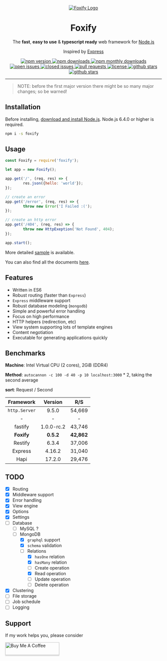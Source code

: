 <div align="center">
	<a href="https://github.com/foxifyjs/foxify">
		<img src="http://res.cloudinary.com/dmny54mk6/image/upload/v1518111172/3ZIcg4.jpg" alt="Foxify Logo" style="max-width: 400px;">
	</a>
	<h1>Foxify</h1>
	<p>The <b>fast</b>, <b>easy to use</b> &amp; <b>typescript ready</b> web framework for <a href="https://nodejs.org" target="_blank">Node.js</a></p>
	<p>Inspired by <a href="https://expressjs.com" target="__blank">Express</a></p>
	<a href="https://www.npmjs.com/package/foxify" target="_blank">
		<img src="https://img.shields.io/npm/v/foxify.svg" alt="npm version">
	</a>
	<a href="https://www.npmjs.com/package/foxify" target="_blank">
		<img src="https://img.shields.io/npm/dt/foxify.svg" alt="npm downloads">
	</a>
	<a href="https://www.npmjs.com/package/foxify" target="_blank">
		<img src="https://img.shields.io/npm/dm/foxify.svg" alt="npm monthly downloads">
	</a>
	<a href="https://github.com/foxifyjs/foxify/issues?q=is%3Aopen+is%3Aissue" target="_blank">
		<img src="https://img.shields.io/github/issues-raw/foxifyjs/foxify.svg" alt="open issues">
	</a>
	<a href="https://github.com/foxifyjs/foxify/issues?q=is%3Aissue+is%3Aclosed" target="_blank">
		<img src="https://img.shields.io/github/issues-closed-raw/foxifyjs/foxify.svg" alt="closed issues">
	</a>
	<a href="https://github.com/foxifyjs/foxify/pulls" target="_blank">
		<img src="https://img.shields.io/badge/PRs-Welcome-brightgreen.svg" alt="pull requests">
	</a>
	<a href="https://github.com/foxifyjs/foxify/blob/master/LICENSE" target="_blank">
		<img src="https://img.shields.io/github/license/foxifyjs/foxify.svg" alt="license">
	</a>
	<a href="https://github.com/foxifyjs/foxify" target="_blank">
		<img src="https://img.shields.io/github/stars/foxifyjs/foxify.svg?style=social&label=Stars" alt="github stars">
	</a>
	<a href="https://github.com/foxifyjs/foxify" target="_blank">
		<img src="https://img.shields.io/github/forks/foxifyjs/foxify.svg?style=social&label=Fork" alt="github stars">
	</a>
	<br>
</div>

- - -

> NOTE: before the first major version there might be so many major changes; so be warned!


## Installation

Before installing, [download and install Node.js](https://nodejs.org/en/download).
Node.js 6.4.0 or higher is required.

```bash
npm i -s foxify
```


## Usage

```javascript
const Foxify = require('foxify');

let app = new Foxify();

app.get('/', (req, res) => {
		res.json({hello: 'world'});
});

// create an error
app.get('/error', (req, res) => {
		throw new Error('I Failed :(');
});

// create an http error
app.get('/404', (req, res) => {
		throw new HttpExeption('Not Found', 404);
});

app.start();
```

More detailed [sample](https://github.com/foxifyjs/foxify/tree/master/sample) is available.

You can also find all the documents [here](https://foxify.js.org/api.html).


## Features

- Written in ES6
- Robust routing (faster than `Express`)
- `Express` middleware support
- Robust database modeling (`mongodb`)
- Simple and powerful error handling
- Focus on high performance
- HTTP helpers (redirection, etc)
- View system supporting lots of template engines
- Content negotiation
- Executable for generating applications quickly


## Benchmarks

**Machine**: Intel Virtual CPU (2 cores), 2GiB (DDR4)

**Method**: `autocannon -c 100 -d 40 -p 10 localhost:3000` * 2, taking the second average

**sort**: Request / Second

| Framework | Version | R/S |
|:---------:|:-------:|:---:|
| `http.Server` | 9.5.0 | 54,669 |
| - | - | - |
| fastify | 1.0.0-rc.2 | 43,746 |
| **Foxify** | **0.5.2** | **42,862** |
| Restify | 6.3.4 | 37,006 |
| Express | 4.16.2 | 31,040 |
| Hapi | 17.2.0 | 29,476 |


## TODO

- [x] Routing
- [x] Middleware support
- [x] Error handling
- [x] View engine
- [x] Options
- [x] Settings
- [ ] Database
	- [ ] MySQL ?
	- [ ] MongoDB
		- [x] `graphql` support
		- [x] `schema` validation
		- [ ] Relations
			- [x] `hasOne` relation
			- [x] `hasMany` relation
			- [ ] Create operation
			- [x] Read operation
			- [ ] Update operation
			- [ ] Delete operation
- [x] Clustering
- [ ] File storage
- [ ] Job schedule
- [ ] Logging

## Support

If my work helps you, please consider

<a href="https://www.buymeacoffee.com/ardalanamini" target="_blank"><img src="https://www.buymeacoffee.com/assets/img/custom_images/orange_img.png" alt="Buy Me A Coffee" style="height: 41px !important;width: 174px !important;box-shadow: 0px 3px 2px 0px rgba(190, 190, 190, 0.5) !important;-webkit-box-shadow: 0px 3px 2px 0px rgba(190, 190, 190, 0.5) !important;" ></a>
